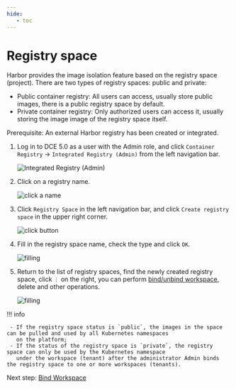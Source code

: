 ```yaml
---
hide:
   - toc
---
```


# Registry space

Harbor provides the image isolation feature based on the registry space (project). There are two types of registry spaces: public and private:

- Public container registry: All users can access, usually store public images, there is a public registry space by default.
- Private container registry: Only authorized users can access it, usually storing the image image of the registry space itself.

Prerequisite: An external Harbor registry has been created or integrated.

1. Log in to DCE 5.0 as a user with the Admin role, and click `Container Registry` -> `Integrated Registry (Admin)` from the left navigation bar.

    ![Integrated Registry (Admin)](https://docs.daocloud.io/daocloud-docs-images/docs/en/docs/kangaroo/images/bind01.png)

1. Click on a registry name.

    ![click a name](https://docs.daocloud.io/daocloud-docs-images/docs/en/docs/kangaroo/images/bind02.png)

1. Click `Registry Space` in the left navigation bar, and click `Create registry space` in the upper right corner.

    ![click button](https://docs.daocloud.io/daocloud-docs-images/docs/en/docs/kangaroo/images/reg-space01.png)

1. Fill in the registry space name, check the type and click `OK`.

    ![filling](https://docs.daocloud.io/daocloud-docs-images/docs/en/docs/kangaroo/images/reg-space02.png)

1. Return to the list of registry spaces, find the newly created registry space, click `⋮` on the right, you can perform [bind/unbind workspace](./bind-to-ws.md), delete and other operations.

    ![filling](https://docs.daocloud.io/daocloud-docs-images/docs/en/docs/kangaroo/images/reg-space03.png)

!!! info

     - If the registry space status is `public`, the images in the space can be pulled and used by all Kubernetes namespaces
       on the platform;
     - If the status of the registry space is `private`, the registry space can only be used by the Kubernetes namespace
       under the workspace (tenant) after the administrator Admin binds the registry space to one or more workspaces (tenants).

Next step: [Bind Workspace](./bind-to-ws.md)
